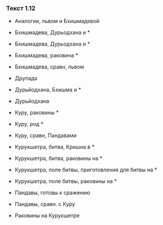 ### Текст 1.12

- Аналогии, львом и Бхишмадевой

- Бхишмадева, Дурьодхана и *

- Бхишмадева, Дурьодхана и *

- Бхишмадева, раковина *

- Бхишмадева, сравн, львом

- Друпада

- Дурьйодхана, Бхишма и *

- Дурьйодхана

- Куру, раковины *

- Куру, род *

- Куру, сравн, Пандавами

- Курукшетра, битва, Кришна в *

- Курукшетра, битва, раковины на *

- Курукшетра, поле битвы, приготовления для битвы на *

- Курукшетра, поле битвы, раковины на *

- Пандавы, готовы к сражению

- Пандавы, сравн. с Куру

- Раковины на Курукшетре
	
